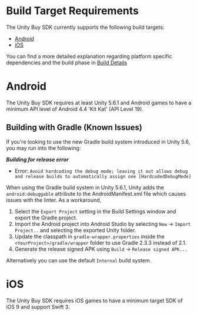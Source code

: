 # Build Target Requirements

The Unity Buy SDK currently supports the following build targets:

* [Android](#Android)
* [iOS](#ios)

You can find a more detailed explanation regarding platform specific dependencies and the build phase in [Build Details](BUILDDETAILS.md)

# Android

The Unity Buy SDK requires at least Unity 5.6.1 and Android games to have a minimum API level of Android 4.4 'Kit Kat' (API Level 19).

## Building with Gradle (Known Issues)

If you're looking to use the new Gradle build system introduced in Unity 5.6, you may run into the following:

***Building for release error***
* Error: `Avoid hardcoding the debug mode; leaving it out allows debug and release builds to automatically assign one [HardcodedDebugMode]`

When using the Gradle build system in Unity 5.6.1, Unity adds the `android:debuggable` attribute to the AndroidManifest.xml file which causes issues with the linter. As a workaround,

1. Select the `Export Project` setting in the Build Settings window and export the Gradle project.
2. Import the Android project into Android Studio by selecting `New` -> `Import Project..` and selecting the exported Unity folder.
3. Update the classpath in `gradle-wrapper.properties` inside the `<YourProject>/gradle/wrapper` folder to use Gradle 2.3.3 instead of 2.1.
4. Generate the release signed APK using `Build` -> `Release signed APK...`

Alternatively you can use the default `Internal` build system.

# iOS

The Unity Buy SDK requires iOS games to have a minimum target SDK of iOS 9 and support Swift 3.
